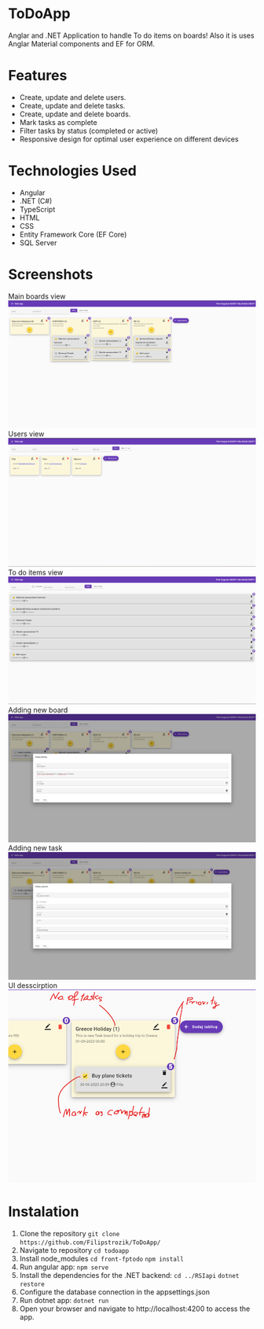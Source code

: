 # ToDoApp

Anglar and .NET Application to handle To do items on boards!
Also it is uses Anglar Material components and EF for ORM.

# Features

- Create, update and delete users.
- Create, update and delete tasks.
- Create, update and delete boards.
- Mark tasks as complete
- Filter tasks by status (completed or active)
- Responsive design for optimal user experience on different devices

# Technologies Used

- Angular
- .NET (C#)
- TypeScript
- HTML
- CSS
- Entity Framework Core (EF Core)
- SQL Server

# Screenshots

Main boards view
![Image Alt Text](./images/1.png)
Users view
![Image Alt Text](./images/2.png)
To do items view
![Image Alt Text](./images/3.png)
Adding new board
![Image Alt Text](./images/4.png)
Adding new task
![Image Alt Text](./images/5.png)
UI desscirption
![Image Alt Text](./images/6.png)

# Instalation

1. Clone the repository `git clone https://github.com/Filipstrozik/ToDoApp/`
2. Navigate to repository `cd todoapp`
3. Install node_modules `cd front-fptodo` `npm install`
4. Run angular app: `npm serve`
5. Install the dependencies for the .NET backend: `cd ../RSIapi` `dotnet restore`
6. Configure the database connection in the appsettings.json
7. Run dotnet app: `dotnet run`
8. Open your browser and navigate to http://localhost:4200 to access the app.

